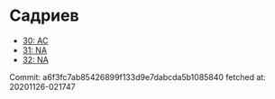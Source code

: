 # Садриев
- [30: AC](30.md)
- [31: NA](31.md)
- [32: NA](32.md)

Commit: a6f3fc7ab85426899f133d9e7dabcda5b1085840
 fetched at: 20201126-021747

